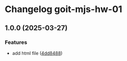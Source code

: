 # Changelog goit-mjs-hw-01

## 1.0.0 (2025-03-27)

### Features

* add html file ([4dd8488](https://gitlab.com/goit-uni/js-fls/hw/goit-js-hw-01/commit/4dd8488dff8467902d5f06e048ddb894f1707570))
